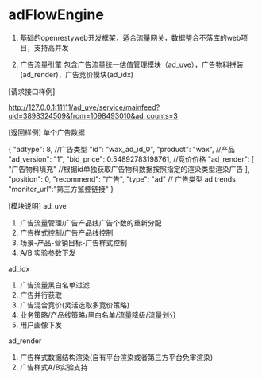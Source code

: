 # adFlowEngine
1. 基础的openrestyweb开发框架，适合流量网关，数据整合不落库的web项目，支持高并发

2. 广告流量引擎 包含广告流量统一估值管理模块（ad_uve），广告物料拼装(ad_render)，广告竞价模块(ad_idx)

[请求接口样例]

http://127.0.0.1:11111/ad_uve/service/mainfeed?uid=3898324509&from=1098493010&ad_counts=3

[返回样例]
单个广告数据

{
 "adtype": 8, //广告类型
 "id": "wax_ad_id_0",
 "product": "wax", //产品
 "ad_version": "1",
 "bid_price": 0.54892783198761, //竞价价格
 "ad_render": [
   "广告物料填充" //根据id单独获取广告物料数据按照指定的渲染类型渲染广告
                    ],
  "position": 0,
  "recommend": "广告",
  "type": "ad" // 广告类型 ad  trends
  "monitor_url":"第三方监控链接"
                }
                

[模块说明]
ad_uve
1. 广告流量管理/广告产品线广告个数的重新分配
2. 广告样式控制/广告产品线控制
3. 场景-产品-营销目标-广告样式控制
4. A/B 实验参数下发
 
ad_idx
1. 广告流量黑白名单过滤
2. 广告并行获取
3. 广告混合竞价(灵活选取多竞价策略)
4. 业务策略/产品线策略/黑白名单/流量降级/流量划分
5. 用户画像下发

ad_render
1. 广告样式数据结构渲染(自有平台渲染或者第三方平台免审渲染)
2. 广告样式A/B实验支持


